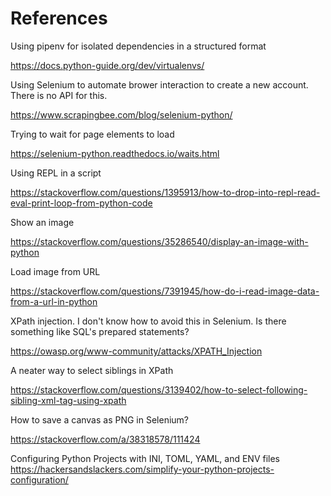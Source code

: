 # References

Using pipenv for isolated dependencies in a structured format

https://docs.python-guide.org/dev/virtualenvs/

Using Selenium to automate brower interaction to create a new account. There is no API for this.

https://www.scrapingbee.com/blog/selenium-python/

Trying to wait for page elements to load

https://selenium-python.readthedocs.io/waits.html

Using REPL in a script

https://stackoverflow.com/questions/1395913/how-to-drop-into-repl-read-eval-print-loop-from-python-code

Show an image

https://stackoverflow.com/questions/35286540/display-an-image-with-python

Load image from URL

https://stackoverflow.com/questions/7391945/how-do-i-read-image-data-from-a-url-in-python

XPath injection. I don't know how to avoid this in Selenium. Is there something like SQL's prepared statements?

https://owasp.org/www-community/attacks/XPATH_Injection

A neater way to select siblings in XPath

https://stackoverflow.com/questions/3139402/how-to-select-following-sibling-xml-tag-using-xpath

How to save a canvas as PNG in Selenium?

https://stackoverflow.com/a/38318578/111424

Configuring Python Projects with INI, TOML, YAML, and ENV files
https://hackersandslackers.com/simplify-your-python-projects-configuration/

